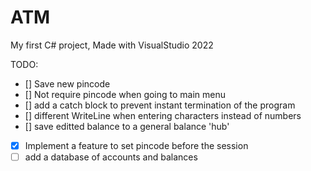 # ATM

My first C# project, 
Made with VisualStudio 2022

TODO:
- [] Save new pincode 
- [] Not require pincode when going to main menu
- [] add a catch block to prevent instant termination of the program
- [] different WriteLine when entering characters instead of numbers
- [] save editted balance to a general balance 'hub'
- [x] Implement a feature to set pincode before the session
- [ ] add a database of accounts and balances
